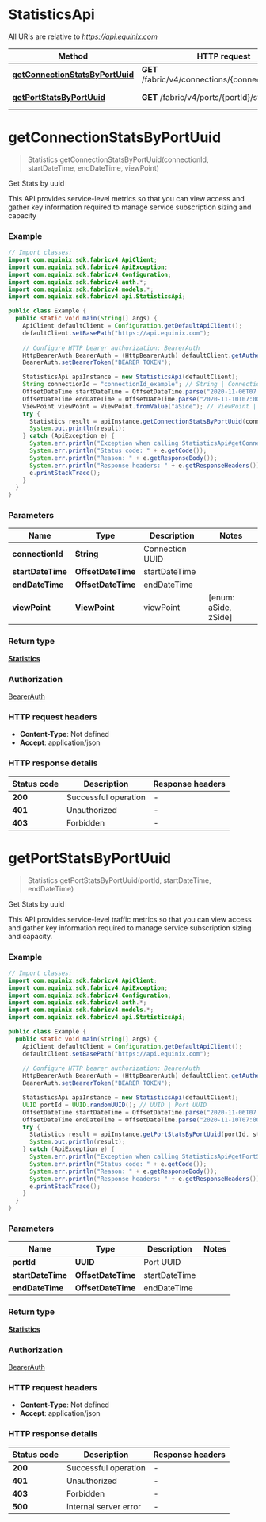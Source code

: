 # StatisticsApi

All URIs are relative to *https://api.equinix.com*

| Method | HTTP request | Description |
|------------- | ------------- | -------------|
| [**getConnectionStatsByPortUuid**](StatisticsApi.md#getConnectionStatsByPortUuid) | **GET** /fabric/v4/connections/{connectionId}/stats | Get Stats by uuid |
| [**getPortStatsByPortUuid**](StatisticsApi.md#getPortStatsByPortUuid) | **GET** /fabric/v4/ports/{portId}/stats | Get Stats by uuid |


<a name="getConnectionStatsByPortUuid"></a>
# **getConnectionStatsByPortUuid**
> Statistics getConnectionStatsByPortUuid(connectionId, startDateTime, endDateTime, viewPoint)

Get Stats by uuid

This API provides service-level metrics so that you can view access and gather key information required to manage service subscription sizing and capacity

### Example
```java
// Import classes:
import com.equinix.sdk.fabricv4.ApiClient;
import com.equinix.sdk.fabricv4.ApiException;
import com.equinix.sdk.fabricv4.Configuration;
import com.equinix.sdk.fabricv4.auth.*;
import com.equinix.sdk.fabricv4.models.*;
import com.equinix.sdk.fabricv4.api.StatisticsApi;

public class Example {
  public static void main(String[] args) {
    ApiClient defaultClient = Configuration.getDefaultApiClient();
    defaultClient.setBasePath("https://api.equinix.com");
    
    // Configure HTTP bearer authorization: BearerAuth
    HttpBearerAuth BearerAuth = (HttpBearerAuth) defaultClient.getAuthentication("BearerAuth");
    BearerAuth.setBearerToken("BEARER TOKEN");

    StatisticsApi apiInstance = new StatisticsApi(defaultClient);
    String connectionId = "connectionId_example"; // String | Connection UUID
    OffsetDateTime startDateTime = OffsetDateTime.parse("2020-11-06T07:00:00Z"); // OffsetDateTime | startDateTime
    OffsetDateTime endDateTime = OffsetDateTime.parse("2020-11-10T07:00:00Z"); // OffsetDateTime | endDateTime
    ViewPoint viewPoint = ViewPoint.fromValue("aSide"); // ViewPoint | viewPoint
    try {
      Statistics result = apiInstance.getConnectionStatsByPortUuid(connectionId, startDateTime, endDateTime, viewPoint);
      System.out.println(result);
    } catch (ApiException e) {
      System.err.println("Exception when calling StatisticsApi#getConnectionStatsByPortUuid");
      System.err.println("Status code: " + e.getCode());
      System.err.println("Reason: " + e.getResponseBody());
      System.err.println("Response headers: " + e.getResponseHeaders());
      e.printStackTrace();
    }
  }
}
```

### Parameters

| Name | Type | Description  | Notes |
|------------- | ------------- | ------------- | -------------|
| **connectionId** | **String**| Connection UUID | |
| **startDateTime** | **OffsetDateTime**| startDateTime | |
| **endDateTime** | **OffsetDateTime**| endDateTime | |
| **viewPoint** | [**ViewPoint**](.md)| viewPoint | [enum: aSide, zSide] |

### Return type

[**Statistics**](Statistics.md)

### Authorization

[BearerAuth](../README.md#BearerAuth)

### HTTP request headers

 - **Content-Type**: Not defined
 - **Accept**: application/json

### HTTP response details
| Status code | Description | Response headers |
|-------------|-------------|------------------|
| **200** | Successful operation |  -  |
| **401** | Unauthorized |  -  |
| **403** | Forbidden |  -  |

<a name="getPortStatsByPortUuid"></a>
# **getPortStatsByPortUuid**
> Statistics getPortStatsByPortUuid(portId, startDateTime, endDateTime)

Get Stats by uuid

This API provides service-level traffic metrics so that you can view access and gather key information required to manage service subscription sizing and capacity.

### Example
```java
// Import classes:
import com.equinix.sdk.fabricv4.ApiClient;
import com.equinix.sdk.fabricv4.ApiException;
import com.equinix.sdk.fabricv4.Configuration;
import com.equinix.sdk.fabricv4.auth.*;
import com.equinix.sdk.fabricv4.models.*;
import com.equinix.sdk.fabricv4.api.StatisticsApi;

public class Example {
  public static void main(String[] args) {
    ApiClient defaultClient = Configuration.getDefaultApiClient();
    defaultClient.setBasePath("https://api.equinix.com");
    
    // Configure HTTP bearer authorization: BearerAuth
    HttpBearerAuth BearerAuth = (HttpBearerAuth) defaultClient.getAuthentication("BearerAuth");
    BearerAuth.setBearerToken("BEARER TOKEN");

    StatisticsApi apiInstance = new StatisticsApi(defaultClient);
    UUID portId = UUID.randomUUID(); // UUID | Port UUID
    OffsetDateTime startDateTime = OffsetDateTime.parse("2020-11-06T07:00:00Z"); // OffsetDateTime | startDateTime
    OffsetDateTime endDateTime = OffsetDateTime.parse("2020-11-10T07:00:00Z"); // OffsetDateTime | endDateTime
    try {
      Statistics result = apiInstance.getPortStatsByPortUuid(portId, startDateTime, endDateTime);
      System.out.println(result);
    } catch (ApiException e) {
      System.err.println("Exception when calling StatisticsApi#getPortStatsByPortUuid");
      System.err.println("Status code: " + e.getCode());
      System.err.println("Reason: " + e.getResponseBody());
      System.err.println("Response headers: " + e.getResponseHeaders());
      e.printStackTrace();
    }
  }
}
```

### Parameters

| Name | Type | Description  | Notes |
|------------- | ------------- | ------------- | -------------|
| **portId** | **UUID**| Port UUID | |
| **startDateTime** | **OffsetDateTime**| startDateTime | |
| **endDateTime** | **OffsetDateTime**| endDateTime | |

### Return type

[**Statistics**](Statistics.md)

### Authorization

[BearerAuth](../README.md#BearerAuth)

### HTTP request headers

 - **Content-Type**: Not defined
 - **Accept**: application/json

### HTTP response details
| Status code | Description | Response headers |
|-------------|-------------|------------------|
| **200** | Successful operation |  -  |
| **401** | Unauthorized |  -  |
| **403** | Forbidden |  -  |
| **500** | Internal server error |  -  |


